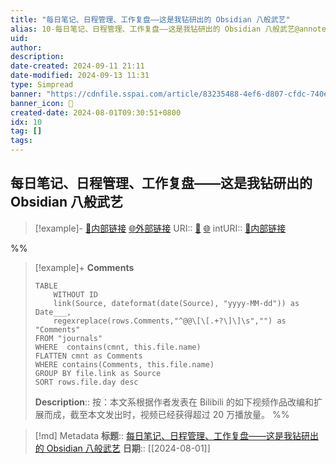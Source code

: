 ```yaml
---
title: "每日笔记、日程管理、工作复盘——这是我钻研出的 Obsidian 八般武艺"
alias: 10-每日笔记、日程管理、工作复盘——这是我钻研出的 Obsidian 八般武艺@annote
uid: 
author: 
description: 
date-created: 2024-09-11 21:11
date-modified: 2024-09-13 11:31
type: Simpread
banner: "https://cdnfile.sspai.com/article/83235488-4ef6-d807-cfdc-740e9ab90232.jpeg "
banner_icon: 🔖
created-date: 2024-08-01T09:30:51+0800
idx: 10
tag: []
tags: 
---
```


## 每日笔记、日程管理、工作复盘——这是我钻研出的 Obsidian 八般武艺

> [!example]- [🧷内部链接](<http://localhost:7026/unread/10>) [🌐外部链接](<>)
> URI:: [🧷](<http://localhost:7026/unread/10>) [🌐](<>)
> intURI:: [🧷内部链接](<http://localhost:7026/reading/10>)

%%

> [!example]+ **Comments**
>
> ```dataview
> TABLE 
>     WITHOUT ID
>     link(Source, dateformat(date(Source), "yyyy-MM-dd")) as Date___, 
>     regexreplace(rows.Comments,"^@@\[\[.+?\]\]\s","") as "Comments"
> FROM "journals"
> WHERE  contains(cmnt, this.file.name)
> FLATTEN cmnt as Comments
> WHERE contains(Comments, this.file.name)
> GROUP BY file.link as Source
> SORT rows.file.day desc
> ```
>  **Description**:: 按：本文系根据作者发表在 Bilibili 的如下视频作品改编和扩展而成，截至本文发出时，视频已经获得超过 20 万播放量。
%%

> [!md] Metadata
> **标题**:: [每日笔记、日程管理、工作复盘——这是我钻研出的 Obsidian 八般武艺](https://sspai.com/post/72385)
> **日期**:: [[2024-08-01]]
